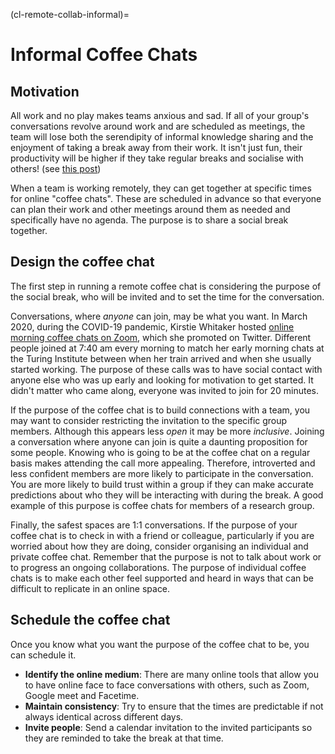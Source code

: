 (cl-remote-collab-informal)=
# Informal Coffee Chats

## Motivation

All work and no play makes teams anxious and sad.
If all of your group's conversations revolve around work and are scheduled as meetings, the team will lose both the serendipity of informal knowledge sharing and the enjoyment of taking a break away from their work.
It isn't just fun, their productivity will be higher if they take regular breaks and socialise with others! (see [this post](https://buffer.com/resources/science-taking-breaks-at-work/))

When a team is working remotely, they can get together at specific times for online "coffee chats".
These are scheduled in advance so that everyone can plan their work and other meetings around them as needed and specifically have no agenda.
The purpose is to share a social break together.

## Design the coffee chat

The first step in running a remote coffee chat is considering the purpose of the social break, who will be invited and to set the time for the conversation.

Conversations, where *anyone* can join, may be what you want.
In March 2020, during the COVID-19 pandemic, Kirstie Whitaker hosted [online morning coffee chats on Zoom](https://twitter.com/kirstie_j/status/1239455513080926208?s=20), which she promoted on Twitter.
Different people joined at 7:40 am every morning to match her early morning chats at the Turing Institute between when her train arrived and when she usually started working.
The purpose of these calls was to have social contact with anyone else who was up early and looking for motivation to get started.
It didn't matter who came along, everyone was invited to join for 20 minutes.

If the purpose of the coffee chat is to build connections with a team, you may want to consider restricting the invitation to the specific group members.
Although this appears less *open* it may be more *inclusive*.
Joining a conversation where anyone can join is quite a daunting proposition for some people.
Knowing who is going to be at the coffee chat on a regular basis makes attending the call more appealing. Therefore, introverted and less confident members are more likely to participate in the conversation.
You are more likely to build trust within a group if they can make accurate predictions about who they will be interacting with during the break.
A good example of this purpose is coffee chats for members of a research group.

Finally, the safest spaces are 1:1 conversations.
If the purpose of your coffee chat is to check in with a friend or colleague, particularly if you are worried about how they are doing, consider organising an individual and private coffee chat.
Remember that the purpose is not to talk about work or to progress an ongoing collaborations.
The purpose of individual coffee chats is to make each other feel supported and heard in ways that can be difficult to replicate in an online space.

## Schedule the coffee chat

Once you know what you want the purpose of the coffee chat to be, you can schedule it.

- **Identify the online medium**: There are many online tools that allow you to have online face to face conversations with others, such as Zoom, Google meet and Facetime.
- **Maintain consistency**: Try to ensure that the times are predictable if not always identical across different days.
- **Invite people**: Send a calendar invitation to the invited participants so they are reminded to take the break at that time.
